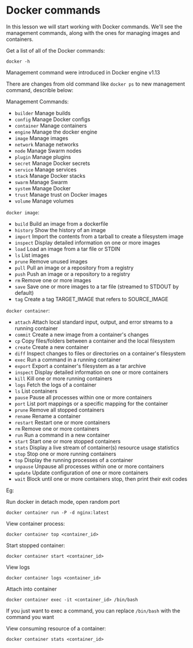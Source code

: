 # Docker commands

In this lesson we will start working with Docker commands. We'll see the management commands, along with the ones for managing images and containers.

Get a list of all of the Docker commands:
```
docker -h
```

Management command were introduced in Docker engine v1.13

There are changes from old command like `docker ps` to new management command, describle below:

Management Commands:
- `builder` Manage builds
- `config` Manage Docker configs
- `container` Manage containers
- `engine` Manage the docker engine
- `image` Manage images
- `network` Manage networks
- `node` Manage Swarm nodes
- `plugin` Manage plugins
- `secret` Manage Docker secrets
- `service` Manage services
- `stack` Manage Docker stacks
- `swarm` Manage Swarm
- `system` Manage Docker
- `trust` Manage trust on Docker images
- `volume` Manage volumes

`docker image`:
- `build` Build an image from a dockerfile
- `history` Show the history of an image
- `import` Import the contents from a tarball to create a filesystem image
- `inspect` Display detailed information on one or more images
- `load` Load an image from a tar file or STDIN
- `ls` List images
- `prune` Remove unused images
- `pull` Pull an image or a repository from a registry
- `push` Push an image or a repository to a registry
- `rm` Remove one or more images
- `save` Save one or more images to a tar file (streamed to STDOUT by default)
- `tag` Create a tag TARGET_IMAGE that refers to SOURCE_IMAGE

`docker container`:
- `attach` Attach local standard input, output, and error streams to a running container
- `commit` Create a new image from a container's changes
- `cp` Copy files/folders between a container and the local filesystem
- `create` Create a new container
- `diff` Inspect changes to files or directories on a container's filesystem
- `exec` Run a command in a running container
- `export` Export a container's filesystem as a tar archive
- `inspect` Display detailed information on one or more containers
- `kill` Kill one or more running containers
- `logs` Fetch the logs of a container
- `ls` List containers
- `pause` Pause all processes within one or more containers
- `port` List port mappings or a specific mapping for the container
- `prune` Remove all stopped containers
- `rename` Rename a container
- `restart` Restart one or more containers
- `rm` Remove one or more containers
- `run` Run a command in a new container
- `start` Start one or more stopped containers
- `stats` Display a live stream of container(s) resource usage statistics
- `stop` Stop one or more running containers
- `top` Display the running processes of a container
- `unpause` Unpause all processes within one or more containers
- `update` Update configuration of one or more containers
- `wait` Block until one or more containers stop, then print their exit codes

Eg:

Run docker in detach mode, open random port
```
docker container run -P -d nginx:latest
```

View container process:
```
docker container top <container_id>
```

Start stopped container:
```
docker container start <container_id>
```

View logs
```
docker container logs <container_id>
```

Attach into container
```
docker container exec -it <container_id> /bin/bash
```
If you just want to exec a command, you can replace `/bin/bash` with the command you want


View consuming resource of a container:
```
docker container stats <container_id>
```
